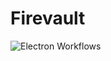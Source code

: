 # Firevault

![Electron Workflows](https://github.com/ashwink0/firevault/actions/workflows/build.yml/badge.svg)
